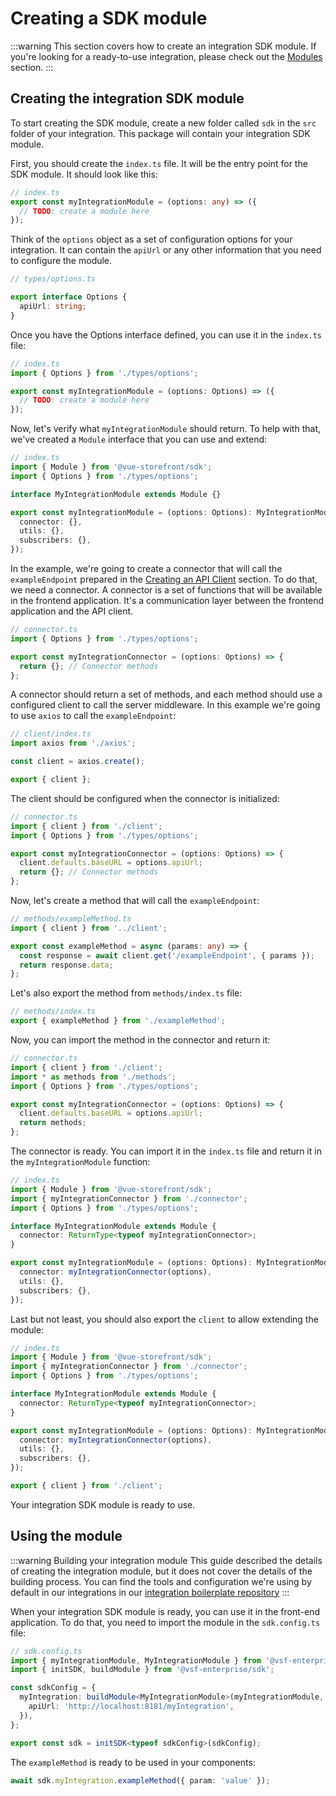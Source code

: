 # Creating a SDK module

:::warning
This section covers how to create an integration SDK module. If you're looking for a ready-to-use integration, please check out the [Modules](../modules/index.md) section.
:::

## Creating the integration SDK module

To start creating the SDK module, create a new folder called `sdk` in the `src` folder of your integration. This package will contain your integration SDK module.

First, you should create the `index.ts` file. It will be the entry point for the SDK module. It should look like this:

```ts
// index.ts
export const myIntegrationModule = (options: any) => ({
  // TODO: create a module here
});
```

Think of the `options` object as a set of configuration options for your integration. It can contain the `apiUrl` or any other information that you need to configure the module.

```ts
// types/options.ts

export interface Options {
  apiUrl: string;
}
```

Once you have the Options interface defined, you can use it in the `index.ts` file:

```ts
// index.ts
import { Options } from './types/options';

export const myIntegrationModule = (options: Options) => ({
  // TODO: create a module here
});
```

Now, let's verify what `myIntegrationModule` should return. To help with that, we've created a `Module` interface that you can use and extend:

```ts
// index.ts
import { Module } from '@vue-storefront/sdk';
import { Options } from './types/options';

interface MyIntegrationModule extends Module {}

export const myIntegrationModule = (options: Options): MyIntegrationModule => ({
  connector: {},
  utils: {},
  subscribers: {},
});
```

In the example, we're going to create a connector that will call the `exampleEndpoint` prepared in the [Creating an API Client](./api-client.md) section.
To do that, we need a connector. A connector is a set of functions that will be available in the frontend application. It's a communication layer between the frontend application and the API client.

```ts
// connector.ts
import { Options } from './types/options';

export const myIntegrationConnector = (options: Options) => {
  return {}; // Connector methods
};
```

A connector should return a set of methods, and each method should use a configured client to call the server middleware. In this example we're going to use `axios` to call the `exampleEndpoint`:

```ts
// client/index.ts
import axios from './axios';

const client = axios.create();

export { client };
```

The client should be configured when the connector is initialized:

```ts
// connector.ts
import { client } from './client';
import { Options } from './types/options';

export const myIntegrationConnector = (options: Options) => {
  client.defaults.baseURL = options.apiUrl;
  return {}; // Connector methods
};
```

Now, let's create a method that will call the `exampleEndpoint`:

```ts
// methods/exampleMethod.ts
import { client } from '../client';

export const exampleMethod = async (params: any) => {
  const response = await client.get('/exampleEndpoint', { params });
  return response.data;
};
```

Let's also export the method from `methods/index.ts` file:

```ts
// methods/index.ts
export { exampleMethod } from './exampleMethod';
```

Now, you can import the method in the connector and return it:

```ts
// connector.ts
import { client } from './client';
import * as methods from './methods';
import { Options } from './types/options';

export const myIntegrationConnector = (options: Options) => {
  client.defaults.baseURL = options.apiUrl;
  return methods;
};
```

The connector is ready. You can import it in the `index.ts` file and return it in the `myIntegrationModule` function:

```ts
// index.ts
import { Module } from '@vue-storefront/sdk';
import { myIntegrationConnector } from './connector';
import { Options } from './types/options';

interface MyIntegrationModule extends Module {
  connector: ReturnType<typeof myIntegrationConnector>;
}

export const myIntegrationModule = (options: Options): MyIntegrationModule => ({
  connector: myIntegrationConnector(options),
  utils: {},
  subscribers: {},
});
```

Last but not least, you should also export the `client` to allow extending the module:

```ts
// index.ts
import { Module } from '@vue-storefront/sdk';
import { myIntegrationConnector } from './connector';
import { Options } from './types/options';

interface MyIntegrationModule extends Module {
  connector: ReturnType<typeof myIntegrationConnector>;
}

export const myIntegrationModule = (options: Options): MyIntegrationModule => ({
  connector: myIntegrationConnector(options),
  utils: {},
  subscribers: {},
});

export { client } from './client';
```

Your integration SDK module is ready to use.

## Using the module

:::warning Building your integration module
This guide described the details of creating the integration module, but it does not cover the details of the building process. You can find the tools and configuration we're using by default in our integrations in our [integration boilerplate repository](https://github.com/vuestorefront/integration-boilerplate)
:::

When your integration SDK module is ready, you can use it in the front-end application. To do that, you need to import the module in the `sdk.config.ts` file:

```ts
// sdk.config.ts
import { myIntegrationModule, MyIntegrationModule } from '@vsf-enterprise/my-integration-sdk';
import { initSDK, buildModule } from '@vsf-enterprise/sdk';

const sdkConfig = {
  myIntegration: buildModule<MyIntegrationModule>(myIntegrationModule, {
    apiUrl: 'http://localhost:8181/myIntegration',
  }),
};

export const sdk = initSDK<typeof sdkConfig>(sdkConfig);
```

The `exampleMethod` is ready to be used in your components:

```ts
await sdk.myIntegration.exampleMethod({ param: 'value' });
```
